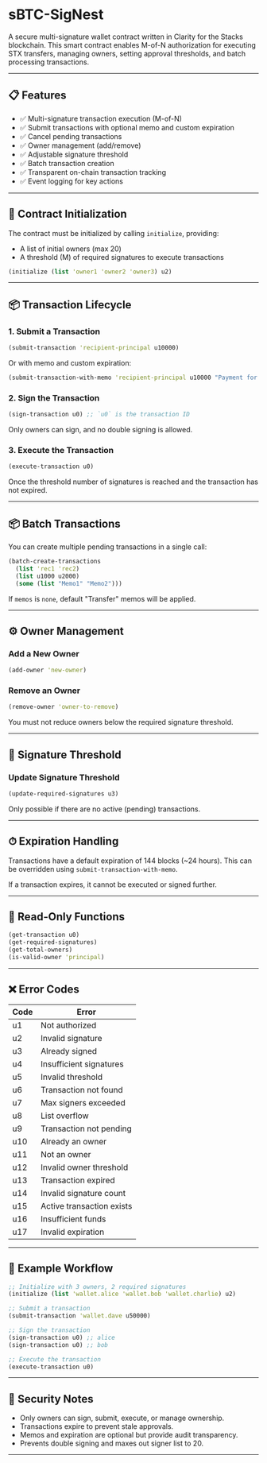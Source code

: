 # sBTC-SigNest

A secure multi-signature wallet contract written in Clarity for the Stacks blockchain. This smart contract enables M-of-N authorization for executing STX transfers, managing owners, setting approval thresholds, and batch processing transactions.

---

## 📋 Features

* ✅ Multi-signature transaction execution (M-of-N)
* ✅ Submit transactions with optional memo and custom expiration
* ✅ Cancel pending transactions
* ✅ Owner management (add/remove)
* ✅ Adjustable signature threshold
* ✅ Batch transaction creation
* ✅ Transparent on-chain transaction tracking
* ✅ Event logging for key actions

---

## 🔐 Contract Initialization

The contract must be initialized by calling `initialize`, providing:

* A list of initial owners (max 20)
* A threshold (M) of required signatures to execute transactions

```clojure
(initialize (list 'owner1 'owner2 'owner3) u2)
```

---

## 📦 Transaction Lifecycle

### 1. Submit a Transaction

```clojure
(submit-transaction 'recipient-principal u10000)
```

Or with memo and custom expiration:

```clojure
(submit-transaction-with-memo 'recipient-principal u10000 "Payment for work" u120)
```

### 2. Sign the Transaction

```clojure
(sign-transaction u0) ;; `u0` is the transaction ID
```

Only owners can sign, and no double signing is allowed.

### 3. Execute the Transaction

```clojure
(execute-transaction u0)
```

Once the threshold number of signatures is reached and the transaction has not expired.

---

## 📦 Batch Transactions

You can create multiple pending transactions in a single call:

```clojure
(batch-create-transactions 
  (list 'rec1 'rec2)
  (list u1000 u2000)
  (some (list "Memo1" "Memo2")))
```

If `memos` is `none`, default "Transfer" memos will be applied.

---

## ⚙️ Owner Management

### Add a New Owner

```clojure
(add-owner 'new-owner)
```

### Remove an Owner

```clojure
(remove-owner 'owner-to-remove)
```

You must not reduce owners below the required signature threshold.

---

## 🔄 Signature Threshold

### Update Signature Threshold

```clojure
(update-required-signatures u3)
```

Only possible if there are no active (pending) transactions.

---

## ⏱ Expiration Handling

Transactions have a default expiration of 144 blocks (\~24 hours). This can be overridden using `submit-transaction-with-memo`.

If a transaction expires, it cannot be executed or signed further.

---

## 📖 Read-Only Functions

```clojure
(get-transaction u0)
(get-required-signatures)
(get-total-owners)
(is-valid-owner 'principal)
```

---

## ❌ Error Codes

| Code | Error                     |
| ---- | ------------------------- |
| u1   | Not authorized            |
| u2   | Invalid signature         |
| u3   | Already signed            |
| u4   | Insufficient signatures   |
| u5   | Invalid threshold         |
| u6   | Transaction not found     |
| u7   | Max signers exceeded      |
| u8   | List overflow             |
| u9   | Transaction not pending   |
| u10  | Already an owner          |
| u11  | Not an owner              |
| u12  | Invalid owner threshold   |
| u13  | Transaction expired       |
| u14  | Invalid signature count   |
| u15  | Active transaction exists |
| u16  | Insufficient funds        |
| u17  | Invalid expiration        |

---

## 🧪 Example Workflow

```clojure
;; Initialize with 3 owners, 2 required signatures
(initialize (list 'wallet.alice 'wallet.bob 'wallet.charlie) u2)

;; Submit a transaction
(submit-transaction 'wallet.dave u50000)

;; Sign the transaction
(sign-transaction u0) ;; alice
(sign-transaction u0) ;; bob

;; Execute the transaction
(execute-transaction u0)
```

---

## 🧠 Security Notes

* Only owners can sign, submit, execute, or manage ownership.
* Transactions expire to prevent stale approvals.
* Memos and expiration are optional but provide audit transparency.
* Prevents double signing and maxes out signer list to 20.

---
